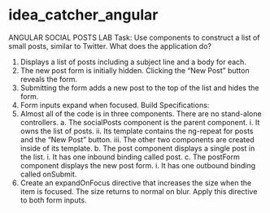 # idea_catcher_angular

ANGULAR SOCIAL POSTS LAB
Task: Use components to construct a list of small posts, similar to Twitter.
What does the application do?
1. Displays a list of posts including a subject line and a body for each.
2. The new post form is initially hidden. Clicking the “New Post” button reveals the form.
3. Submitting the form adds a new post to the top of the list and hides the form.
4. Form inputs expand when focused.
Build Specifications:
1. Almost all of the code is in three components. There are no stand-alone controllers.
a. The socialPosts component is the parent component.
i. It owns the list of posts.
ii. Its template contains the ng-repeat for posts and the “New Post” button.
iii. The other two components are created inside of its template.
b. The post component displays a single post in the list.
i. It has one inbound binding called post.
c. The postForm component displays the new post form.
i. It has one outbound binding called onSubmit.
2. Create an expandOnFocus directive that increases the size when the item is focused.
The size returns to normal on blur. Apply this directive to both form inputs.

